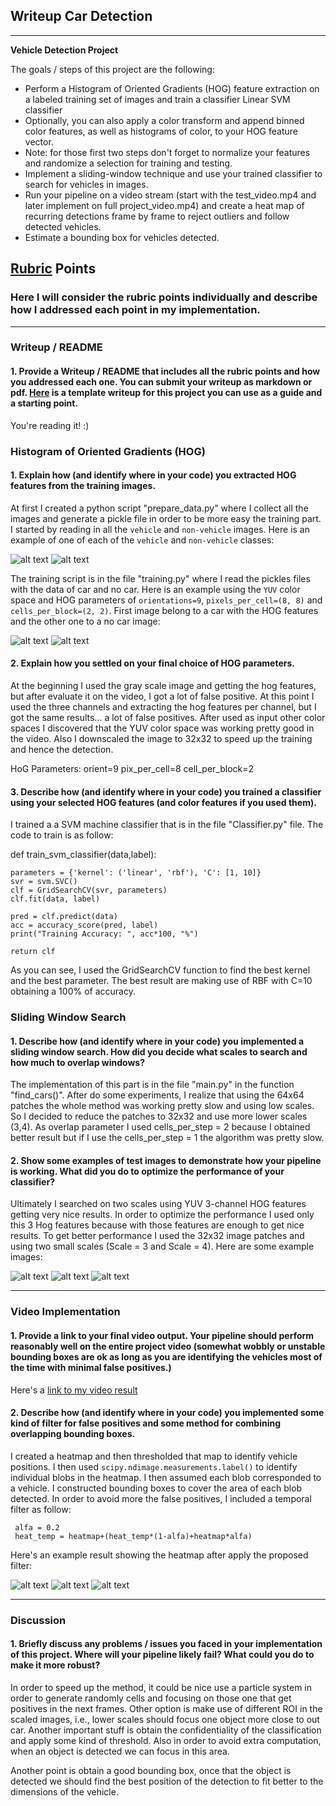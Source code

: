 ## Writeup Car Detection
---

**Vehicle Detection Project**

The goals / steps of this project are the following:

* Perform a Histogram of Oriented Gradients (HOG) feature extraction on a labeled training set of images and train a classifier Linear SVM classifier
* Optionally, you can also apply a color transform and append binned color features, as well as histograms of color, to your HOG feature vector. 
* Note: for those first two steps don't forget to normalize your features and randomize a selection for training and testing.
* Implement a sliding-window technique and use your trained classifier to search for vehicles in images.
* Run your pipeline on a video stream (start with the test_video.mp4 and later implement on full project_video.mp4) and create a heat map of recurring detections frame by frame to reject outliers and follow detected vehicles.
* Estimate a bounding box for vehicles detected.

[//]: # (Image References)
[image1]: ./images/car.png
[image2]: ./images/no_car.png
[image3]: ./images/YUV_HOG_car.jpg
[image4]: ./images/YUV_HOG_no_car.jpg
[image5]: ./images/detection_1.jpg
[image6]: ./images/detection_2.jpg
[image7]: ./images/detection_3.jpg
[image9]: ./images/detection_heat_map_1.jpg
[image10]: ./images/detection_heat_map_2.jpg
[image11]: ./images/detection_heat_map_3.jpg

[video1]: ./project_video.mp4

## [Rubric](https://review.udacity.com/#!/rubrics/513/view) Points
### Here I will consider the rubric points individually and describe how I addressed each point in my implementation.  

---
### Writeup / README

#### 1. Provide a Writeup / README that includes all the rubric points and how you addressed each one.  You can submit your writeup as markdown or pdf.  [Here](https://github.com/udacity/CarND-Vehicle-Detection/blob/master/writeup_template.md) is a template writeup for this project you can use as a guide and a starting point.  

You're reading it! :)

### Histogram of Oriented Gradients (HOG)

#### 1. Explain how (and identify where in your code) you extracted HOG features from the training images.

At first I created a python script "prepare_data.py" where I collect all the images and generate a pickle file in order to 
be more easy the training part. I started by reading in all the `vehicle` and `non-vehicle` images.  Here is an example of one of each of the `vehicle` and `non-vehicle` classes:

![alt text][image1]
![alt text][image2]

The training script is in the file "training.py" where I read the pickles files with the data of car and no car. Here is an example using the `YUV` color space and HOG parameters of `orientations=9`, `pixels_per_cell=(8, 8)` and `cells_per_block=(2, 2)`. First image belong to a car with the HOG features and the other one to a no car image:

![alt text][image3]
![alt text][image4]

#### 2. Explain how you settled on your final choice of HOG parameters.

At the beginning I used the gray scale image and getting the hog features, but after evaluate it on the video, I got a lot of false positive. At this point I used the three channels and extracting the hog features per channel, but I got the same results... a lot of false positives. After used as input other color spaces I discovered that the YUV color space was working pretty good in the video. Also I downscaled the image to 32x32 to speed up the training and hence the detection.

HoG Parameters: 
orient=9
pix_per_cell=8
cell_per_block=2


#### 3. Describe how (and identify where in your code) you trained a classifier using your selected HOG features (and color features if you used them).

I trained a a SVM machine classifier that is in the file "Classifier.py" file. The code to train is as follow:

def train_svm_classifier(data,label):

    parameters = {'kernel': ('linear', 'rbf'), 'C': [1, 10]}
    svr = svm.SVC()
    clf = GridSearchCV(svr, parameters)
    clf.fit(data, label)

    pred = clf.predict(data)
    acc = accuracy_score(pred, label)
    print("Training Accuracy: ", acc*100, "%")

    return clf
 
As you can see, I used the GridSearchCV function to find the best kernel and the best parameter. The best result are making use of RBF with C=10 obtaining a 100% of accuracy.
 

### Sliding Window Search

#### 1. Describe how (and identify where in your code) you implemented a sliding window search.  How did you decide what scales to search and how much to overlap windows?

The implementation of this part is in the file "main.py" in the function "find_cars()". After do some experiments, I realize that using the 64x64 patches the whole method was working pretty slow and using low scales. So I decided to reduce the patches to 32x32 and use more lower scales (3,4). As overlap parameter I used cells_per_step = 2 because I obtained better result but if I use the cells_per_step = 1 the algorithm was pretty slow.


#### 2. Show some examples of test images to demonstrate how your pipeline is working.  What did you do to optimize the performance of your classifier?

Ultimately I searched on two scales using YUV 3-channel HOG features  getting very nice results. In order to optimize the performance I used only this 3 Hog features because with those features are enough to get nice results. To get better performance I used the 32x32 image patches and using two small scales (Scale = 3 and Scale = 4). Here are some example images:

![alt text][image5]
![alt text][image6]
![alt text][image7]

---

### Video Implementation

#### 1. Provide a link to your final video output.  Your pipeline should perform reasonably well on the entire project video (somewhat wobbly or unstable bounding boxes are ok as long as you are identifying the vehicles most of the time with minimal false positives.)
Here's a [link to my video result](./project_video.avi)


#### 2. Describe how (and identify where in your code) you implemented some kind of filter for false positives and some method for combining overlapping bounding boxes.

 I created a heatmap and then thresholded that map to identify vehicle positions.  I then used `scipy.ndimage.measurements.label()` to identify individual blobs in the heatmap.  I then assumed each blob corresponded to a vehicle.  I constructed bounding boxes to cover the area of each blob detected.  In order to avoid more the false positives, I included a temporal filter as follow:
 	
     alfa = 0.2	
     heat_temp = heatmap+(heat_temp*(1-alfa)+heatmap*alfa)

Here's an example result showing the heatmap after apply the proposed filter:

![alt text][image9]
![alt text][image10]
![alt text][image11]

---

### Discussion

#### 1. Briefly discuss any problems / issues you faced in your implementation of this project.  Where will your pipeline likely fail?  What could you do to make it more robust?

In order to speed up the method, it could be nice use a particle system in order to generate randomly cells and focusing on those one that get positives in the next frames. Other option is make use of different ROI in the scaled images, i.e., lower scales should focus one object more close to out car. Another important stuff is obtain the confidentiality of the classification and apply some kind of threshold. Also in order to avoid extra computation, when an object is detected we can focus in this area. 

Another point is obtain a good bounding box, once that the object is detected we should find the best position of the detection to fit better to the dimensions of the vehicle.

